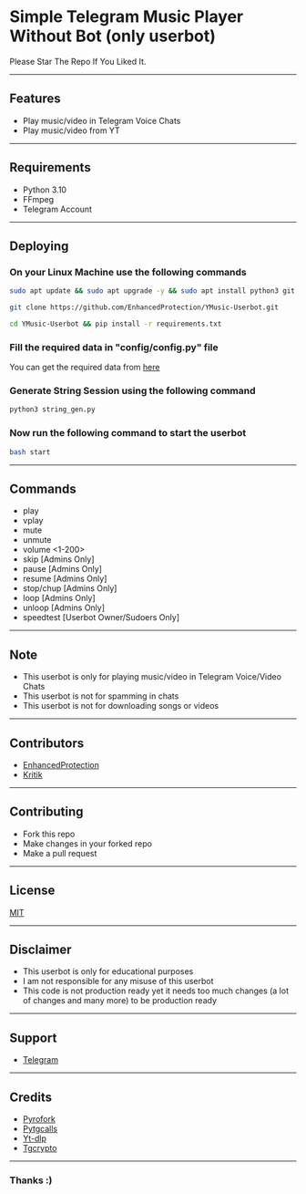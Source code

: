 # Simple Telegram Music Player Without Bot (only userbot)

Please Star The Repo If You Liked It.

---------

## Features

- Play music/video in Telegram Voice Chats
- Play music/video from YT

---------

## Requirements

- Python 3.10
- FFmpeg
- Telegram Account

---------

## Deploying

### On your Linux Machine use the following commands

```sh
sudo apt update && sudo apt upgrade -y && sudo apt install python3 git ffmpeg -y
```

```sh
git clone https://github.com/EnhancedProtection/YMusic-Userbot.git
```

```sh
cd YMusic-Userbot && pip install -r requirements.txt
```

### Fill the required data in "config/config.py" file

You can get the required data from [here](https://my.telegram.org/)

### Generate String Session using the following command

```sh
python3 string_gen.py
```

### Now run the following command to start the userbot

```sh
bash start
```

---------

## Commands

- play <song name>
- vplay <link>
- mute
- unmute
- volume <1-200>
- skip [Admins Only]
- pause [Admins Only]
- resume [Admins Only]
- stop/chup [Admins Only]
- loop [Admins Only]
- unloop [Admins Only]
- speedtest [Userbot Owner/Sudoers Only]

---------

## Note

- This userbot is only for playing music/video in Telegram Voice/Video Chats
- This userbot is not for spamming in chats
- This userbot is not for downloading songs or videos

--------

## Contributors

- [EnhancedProtection](https://github.com/EnhancedProtection/)
- [Kritik](https://github.com/Kritik007/)

--------

## Contributing

- Fork this repo
- Make changes in your forked repo
- Make a pull request

--------

## License

[MIT](https://github.com/EnhancedProtection/YMusic-Userbot/blob/main/LICENSE)

--------

## Disclaimer

- This userbot is only for educational purposes
- I am not responsible for any misuse of this userbot
- This code is not production ready yet it needs too much changes (a lot of changes and many more) to be production ready

--------

## Support

- [Telegram](https://t.me/EnhancedProtection)

---------

## Credits

- [Pyrofork](https://github.com/Mayuri-Chan/pyrofork)
- [Pytgcalls](https://github.com/pytgcalls/pytgcalls)
- [Yt-dlp](https://github.com/yt-dlp/yt-dlp)
- [Tgcrypto](https://github.com/pyrogram/tgcrypto)

---------

### Thanks :)
